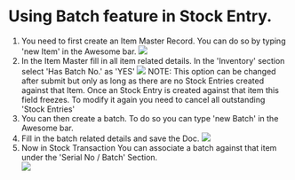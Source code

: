 <h1>Using Batch feature in Stock Entry.</h1>

1. You need to first create an Item Master Record. You can do so by typing 'new Item' in the Awesome bar.
    <img class="screenshot" src="{{docs_base_url}}/assets/img/articles/using-batch-feature-in-stock-entry-1.png">
2. In the Item Master fill in all item related details. In the 'Inventory' section select 'Has Batch No.' as 'YES'
    <img  class="screenshot" src="{{docs_base_url}}/assets/img/articles/using-batch-feature-in-stock-entry-2.png">
    NOTE: This option can be changed after submit but only as long as there are no Stock Entries created against that Item. Once an Stock Entry is created against that item this field freezes. To modify it again you need to cancel all outstanding 'Stock Entries'
3. You can then create a batch. To do so you can type 'new Batch' in the Awesome bar.
4. Fill in the batch related details and save the Doc.
    <img  class="screenshot"
     src="{{docs_base_url}}/assets/img/articles/using-batch-feature-in-stock-entry-3.png">
5. Now in Stock Transaction You can associate a batch against that item under the 'Serial No / Batch' Section.<br>
    <img  class="screenshot" src="{{docs_base_url}}/assets/img/articles/using-batch-feature-in-stock-entry-4.png"><br></div>

